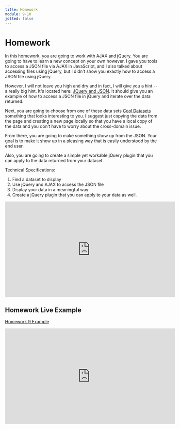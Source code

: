 ```yaml
---
title: Homework
module: 9-10
jotted: false
---
```


# Homework

In this homework, you are going to work with AJAX and jQuery.  You are going to have to learn a new concept on your own however.  I gave you tools to access a JSON file via AJAX in JavaScript, and I also talked about accessing files using jQuery, but I didn't show you exactly how to access a JSON file using jQuery.  

However, I will not leave you high and dry and in fact, I will give you a hint -- a really big hint.  It's located here: [JQuery and JSON](https://www.w3schools.com/jquery/ajax_getjson.asp).  It should give you an example of how to access a JSON file in jQuery and iterate over the data returned.

Next, you are going to choose from one of these data sets [Cool Datasets](https://github.com/jdorfman/awesome-json-datasets) something that looks interesting to you.  I suggest just copying the data from the page and creating a new page locally so that you have a local copy of the data and you don't have to worry about the cross-domain issue. 

From there, you are going to make something show up from the JSON. Your goal is to make it show up in a pleasing way that is easily understood by the end user.

Also, you are going to create a simple yet workable jQuery plugin that you can apply to the data returned from your dataset.

Technical Specifications:

1. Find a dataset to display
2. Use jQuery and AJAX to access the JSON file
3. Display your data in a meaningful way
4. Create a jQuery plugin that you can apply to your data as well.

<iframe width="560" height="315" src="https://www.youtube.com/embed/kJeBO8jhAsY" frameborder="0" allow="accelerometer; autoplay; encrypted-media; gyroscope; picture-in-picture" allowfullscreen></iframe>

## Homework Live Example

[Homework 9 Example](https://github.com/Montana-Media-Arts/441-WebTech-Spring2019/blob/master/Week%209%20Examples/MART%20441%20March%2013%2C%202019.zip)

<iframe width="560" height="315" src="https://www.youtube.com/embed/xXlHw-RCe80" frameborder="0" allow="accelerometer; autoplay; encrypted-media; gyroscope; picture-in-picture" allowfullscreen></iframe>